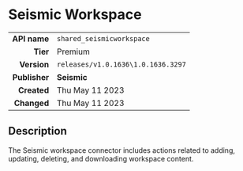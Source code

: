 # Seismic Workspace
| | |
|-:|-|
|**API name**|`shared_seismicworkspace`|
|**Tier**|Premium|
|**Version**|`releases/v1.0.1636\1.0.1636.3297`|
|**Publisher**|**Seismic**|
|**Created**|Thu May 11 2023|
|**Changed**|Thu May 11 2023|

## Description
The Seismic workspace connector includes actions related to adding, updating, deleting, and downloading workspace content.
